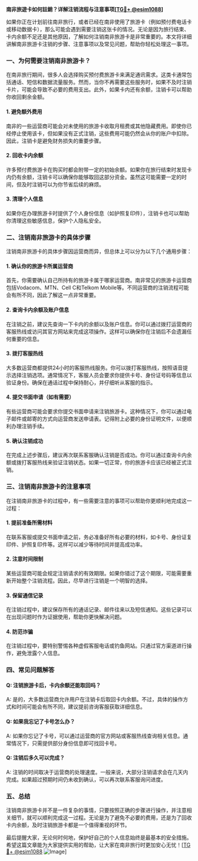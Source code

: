 **南非旅遊卡如何註銷？详解注销流程与注意事项[[TG💪+ @esim1088](https://t.me/s/esim1088)]**

如果你正在计划前往南非旅行，或者已经在南非使用了旅游卡（例如预付费电话卡或移动数据卡），那么可能会遇到需要注销这张卡的情况。无论是因为旅行结束、卡内余额不足还是其他原因，了解如何注销南非旅游卡是非常重要的。本文将详细讲解南非旅游卡注销的步骤、注意事项以及常见问题，帮助你轻松处理这一事项。

### 一、为何需要注销南非旅游卡？

在南非旅行期间，很多人会选择购买预付费旅游卡来满足通讯需求。这类卡通常包括通话、短信和数据流量服务。然而，当你不再需要这些服务时，如果不及时注销卡片，可能会导致不必要的费用支出。此外，如果卡内还有余额，注销卡可以帮助你收回剩余金额。

#### 1. 避免额外费用
南非的一些运营商可能会对未使用的旅游卡收取月租费或其他隐藏费用。即使你已经停止使用该卡，但如果没有正式注销，这些费用可能仍然会从你的账户中扣除。因此，注销卡是避免财务损失的重要步骤。

#### 2. 回收卡内余额
许多预付费旅游卡在购买时都会附带一定的初始余额。如果你在旅行结束时发现卡内仍有余额，注销卡可以确保你能够取回这部分资金。虽然这可能需要一定的时间，但及时注销可以为你节省后续的麻烦。

#### 3. 清理个人信息
如果你在办理旅游卡时提供了个人身份信息（如护照复印件），注销卡也可以帮助你清理这些敏感信息，保护个人隐私安全。

### 二、注销南非旅游卡的具体步骤

注销南非旅游卡的具体步骤因运营商而异，但总体上可以分为以下几个通用步骤：

#### 1. 确认你的旅游卡所属运营商
首先，你需要确认自己所持有的旅游卡属于哪家运营商。南非常见的旅游卡运营商包括Vodacom、MTN、Cell C和Telkom Mobile等。不同运营商的注销流程可能会有所不同，因此了解这一点非常重要。

#### 2. 查询卡内余额及账户信息
在注销之前，建议先查询一下卡内的余额以及账户信息。你可以通过拨打运营商的客服热线或访问其官方网站来完成这项操作。这样可以确保你在注销后不会遗漏任何重要的信息。

#### 3. 拨打客服热线
大多数运营商都提供24小时的客服热线服务。你可以拨打客服热线，按照语音提示选择注销选项。通常情况下，客服人员会要求你提供卡号、身份证号码等信息以验证身份。确保在通话过程中保持耐心，并仔细听从客服的指示。

#### 4. 提交书面申请（如有需要）
有些运营商可能会要求你提交书面申请来注销旅游卡。这种情况下，你可以通过电子邮件或邮寄的方式向运营商发送申请表。记得附上必要的身份证明文件，以便顺利办理注销手续。

#### 5. 确认注销成功
在完成上述步骤后，建议再次联系客服确认注销是否成功。你可以通过查询卡内余额或拨打客服热线来验证注销状态。如果一切正常，你的旅游卡应该已经被正式注销。

### 三、注销南非旅游卡的注意事项

在注销南非旅游卡的过程中，有一些需要注意的事项可以帮助你更顺利地完成这一过程：

#### 1. 提前准备所需材料
在联系客服或提交书面申请之前，务必准备好所有必要的材料，如卡号、身份证复印件、护照复印件等。这样可以减少等待时间并提高成功率。

#### 2. 注意时间限制
某些运营商可能会规定注销请求的有效期限。如果你错过了这个期限，可能需要重新开始整个注销流程。因此，尽早进行注销是一个明智的选择。

#### 3. 保留通信记录
在注销过程中，建议保存所有的通话记录、邮件往来以及短信通知。这些记录可以在出现问题时作为证据使用，帮助你更快解决问题。

#### 4. 防范诈骗
在注销过程中，要特别警惕各种虚假客服电话或钓鱼网站。只通过官方渠道进行操作，避免泄露个人信息。

### 四、常见问题解答

#### Q: 注销旅游卡后，卡内余额还能取回吗？
A: 是的，大多数运营商允许用户在注销卡后取回卡内余额。不过，具体的操作方式和时间可能会有所不同，建议提前咨询客服获取详细信息。

#### Q: 如果我忘记了卡号怎么办？
A: 如果你忘记了卡号，可以通过运营商的官方网站或客服热线查询相关信息。通常情况下，只需提供部分身份信息即可找回卡号。

#### Q: 注销后多久可以完成？
A: 注销的时间取决于运营商的处理速度。一般来说，大部分注销请求会在几天内完成。如果超过预期时间仍未收到确认，可以再次联系客服询问进度。

### 五、总结

注销南非旅游卡并不是一件复杂的事情，只要按照正确的步骤进行操作，并注意相关细节，就可以顺利完成这一过程。无论是为了避免不必要的费用，还是为了回收卡内余额，及时注销旅游卡都是一个值得重视的环节。

最后提醒大家，无论何时何地，保护好自己的个人信息始终是最基本的安全措施。希望这篇文章能为大家提供实用的帮助，让大家在南非旅行时更加安心无忧！[[TG💪+ @esim1088](https://t.me/s/esim1088) ![Image](https://i.postimg.cc/4NQfJmqS/Snipaste-2025-05-13-00-14-12.png)]